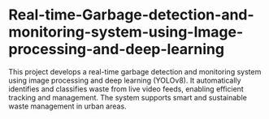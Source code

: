 # Real-time-Garbage-detection-and-monitoring-system-using-Image-processing-and-deep-learning
This project develops a real-time garbage detection and monitoring system using image processing and deep learning (YOLOv8). It automatically identifies and classifies waste from live video feeds, enabling efficient tracking and management. The system supports smart and sustainable waste management in urban areas.
